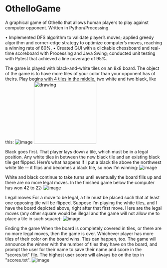 # OthelloGame

A graphical game of Othello that allows human players to play against computer opponent. Written in Python/Processing. 

• Implemented DFS algorithm to validate player’s moves; applied greedy algorithm and corner-edge strategy to optimize computer’s moves, reaching a winning rate of 80%.
• Created GUI with a clickable chessboard and real-time scoreboard with Processing and Java Swing; conducted unit testing with Pytest that achieved a line coverage of 95%.


The game is played with black-and-white tiles on an 8x8 board. The object of the game is to have more tiles of your color than your opponent has of theirs. Play begins with 4 tiles in the middle, two white and two black, like this:
![image](https://user-images.githubusercontent.com/66403829/183505434-cf3267ed-8d6a-43b4-b198-bd7a9dba4e91.png)
<img src="[drawing.jpg](https://user-images.githubusercontent.com/66403829/183505434-cf3267ed-8d6a-43b4-b198-bd7a9dba4e91.png)" alt="drawing" width="200"/>

Black goes first. That player lays down a tile, which must be in a legal position. Any white tiles in between the new black tile and an existing black tile get flipped. Here’s what happens if I put a black tile above the northwest white tile -- it flips and becomes a black tile, so now I’m winning:
![image](https://user-images.githubusercontent.com/66403829/183505474-d098a66b-5848-4f92-b0bd-b3025a1b5f7a.png)

White and black continue to take turns until eventually the board fills up and there are no more legal moves. In the finished game below the computer has won 42 to 22:
![image](https://user-images.githubusercontent.com/66403829/183505514-65879a7b-ab11-4972-aab2-6a275e5a2257.png)

Legal moves
For a move to be legal, a tile must be placed such that at least one opposing tile will be flipped. Suppose I’m playing the white tiles, and I have the board depicted above, right after that first move. Here are the legal moves (any other square would be illegal and the game will not allow me to place a tile in such square):
![image](https://user-images.githubusercontent.com/66403829/183505553-40d8c4b5-4a01-4a49-b442-9e40696c7372.png)


Ending the game
When the board is completely covered in tiles, or there are no more legal moves, then the game is over. Whichever player has more tiles of their color on the board wins. Ties can happen, too. The game will announce the winner with the number of tiles they have on the board, and prompt the user for their name to save their name and score in the "scores.txt" file. The highest user score will always be on the top in "scores.txt".
![image](https://user-images.githubusercontent.com/66403829/183506820-9c4483b4-3bb1-43a1-9383-36cb6feb3873.png)
